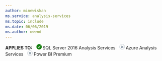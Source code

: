 ```yaml
---
author: minewiskan
ms.service: analysis-services  
ms.topic: include
ms.date: 06/06/2019
ms.author: owend
---
```


**APPLIES TO:** ![Yes](media/yes.png)SQL Server 2016 Analysis Services ![No](media/no.png)Azure Analysis Services ![No](media/no.png)Power BI Premium